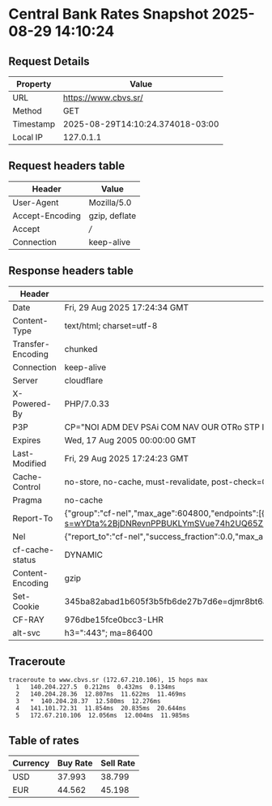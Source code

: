 # Central Bank Rates Snapshot 2025-08-29 14:10:24
## Request Details

| Property | Value |
|----------|-------|
| URL | https://www.cbvs.sr/ |
| Method | GET |
| Timestamp | 2025-08-29T14:10:24.374018-03:00 |
| Local IP | 127.0.1.1 |
    
## Request headers table

| Header | Value |
|--------|-------|
| User-Agent | Mozilla/5.0 |
| Accept-Encoding | gzip, deflate |
| Accept | */* |
| Connection | keep-alive |

    
## Response headers table
| Header | Value |
|--------|-------|
| Date | Fri, 29 Aug 2025 17:24:34 GMT |
| Content-Type | text/html; charset=utf-8 |
| Transfer-Encoding | chunked |
| Connection | keep-alive |
| Server | cloudflare |
| X-Powered-By | PHP/7.0.33 |
| P3P | CP="NOI ADM DEV PSAi COM NAV OUR OTRo STP IND DEM" |
| Expires | Wed, 17 Aug 2005 00:00:00 GMT |
| Last-Modified | Fri, 29 Aug 2025 17:24:23 GMT |
| Cache-Control | no-store, no-cache, must-revalidate, post-check=0, pre-check=0 |
| Pragma | no-cache |
| Report-To | {"group":"cf-nel","max_age":604800,"endpoints":[{"url":"https://a.nel.cloudflare.com/report/v4?s=wYDta%2BjDNRevnPPBUKLYmSVue74h2UQ65ZlSsGl8Qr1Z4q%2FzCO1rg%2F9SBeUk0Wn7ubOvzjV4suYL6kh1dOwSdsWqOG9n9GfkA7S%2F"}]} |
| Nel | {"report_to":"cf-nel","success_fraction":0.0,"max_age":604800} |
| cf-cache-status | DYNAMIC |
| Content-Encoding | gzip |
| Set-Cookie | 345ba82abad1b605f3b5fb6de27b7d6e=djmr8bt6aqkf33fqn4g51qltv3; HttpOnly; Path=/ |
| CF-RAY | 976dbe15fce0bcc3-LHR |
| alt-svc | h3=":443"; ma=86400 |

## Traceroute 

```
traceroute to www.cbvs.sr (172.67.210.106), 15 hops max
  1   140.204.227.5  0.212ms  0.432ms  0.134ms 
  2   140.204.28.36  12.807ms  11.622ms  11.469ms 
  3   *  140.204.28.37  12.580ms  12.276ms 
  4   141.101.72.31  11.854ms  20.835ms  20.644ms 
  5   172.67.210.106  12.056ms  12.004ms  11.985ms 

```


## Table of rates

| Currency | Buy Rate | Sell Rate |
|----------|----------|-----------|
| USD | 37.993 | 38.799 |
| EUR | 44.562 | 45.198 |
